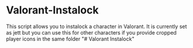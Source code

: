 # Valorant-Instalock
This script allows you to instalock a character in Valorant. It is currently set as jett but you can use this for other characters if you provide cropped player icons in the same folder
"# Valorant Instalock" 
